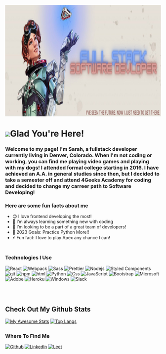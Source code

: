 <img align="center" src="banners.png" width="850" height="360"/>
<h1><img src="https://emojis.slackmojis.com/emojis/images/1643514525/5197/party_blob.gif?1643514525" width="30"/>Glad You're Here!</h1>


### Welcome to my page! I'm Sarah, a fullstack developer currently living in Denver, Colorado. When I'm not coding or working, you can find me playing video games and playing with my dogs! I attended formal college starting in 2016. I have achieved an A.A. in general studies since then, but I decided to take a semester off and attend 4Geeks Academy for coding and decided to change my carreer path to Software Developing!
### Here are some fun facts about me
- 😍 I love frontend developing the most!
- 🌱 I’m always learning something new with coding 
- 👯 I’m looking to be a part of a great team of developers!
- 🥂 2023 Goals: Practice Python More!!
- ⚡ Fun fact: I love to play Apex any chance I can!
<br></br>
<h3>Technologies I Use</h3>
<p>
  <img alt="React" src="https://img.shields.io/badge/React-20232A?style=for-the-badge&logo=react&logoColor=61DAFB" />
  <img alt="Webpack" src="https://img.shields.io/badge/-Webpack-8DD6F9?style=flat-square&logo=webpack&logoColor=white" /> 
  <img alt="Sass" src="https://img.shields.io/badge/Sass-CC6699?style=for-the-badge&logo=sass&logoColor=white" />
  <img alt="Prettier" src="https://img.shields.io/badge/-Prettier-F7B93E?style=flat-square&logo=prettier&logoColor=white" />
  <img alt="Nodejs" src="https://img.shields.io/badge/Node.js-43853D?style=for-the-badge&logo=node.js&logoColor=white" />
  <img alt="Styled Components" src="https://img.shields.io/badge/-Styled_Components-db7092?style=flat-square&logo=styled-components&logoColor=white" />
  <img alt="git" src="https://img.shields.io/badge/-Git-F05032?style=flat-square&logo=git&logoColor=white" />
  <img alt="npm" src="https://img.shields.io/badge/-NPM-CB3837?style=flat-square&logo=npm&logoColor=white" />
  <img alt="html" src="https://img.shields.io/badge/HTML-239120?style=for-the-badge&logo=html5&logoColor=white" />
  <img alt="Python" src="https://img.shields.io/badge/Python-14354C?style=for-the-badge&logo=python&logoColor=white"/>
  <img alt="Css" src="https://img.shields.io/badge/CSS-239120?&style=for-the-badge&logo=css3&logoColor=white"/>
  <img alt="JavaScript" src="https://img.shields.io/badge/JavaScript-323330?style=for-the-badge&logo=javascript&logoColor=F7DF1E"/>
  <img alt="Bootstrap" src="https://img.shields.io/badge/Bootstrap-563D7C?style=for-the-badge&logo=bootstrap&logoColor=white"/>
  <img alt="Microsoft" src="https://img.shields.io/badge/Microsoft-666666?style=for-the-badge&logo=microsoft&logoColor=white"/>
  <img alt="Adobe" src="https://img.shields.io/badge/Adobe%20Creative%20Cloud-DA1F26?style=for-the-badge&logo=Adobe%20Creative%20Cloud&logoColor=white" />
  <img alt="Heroku" src="https://img.shields.io/badge/Heroku-430098?style=for-the-badge&logo=heroku&logoColor=white" />
  <img alt="Windows" src="https://img.shields.io/badge/Windows-0078D6?style=for-the-badge&logo=windows&logoColor=white" />
  <img alt="Slack" src="https://img.shields.io/badge/Slack-4A154B?style=for-the-badge&logo=slack&logoColor=white" />
</p>
<br></br>
 <h2>Check Out My Github Stats</h2>

[![My Awesome Stats](https://awesome-github-stats.azurewebsites.net/user-stats/mcglauflins?cardType=level&theme=dracula)](https://git.io/awesome-stats-card)
[![Top Langs](https://github-readme-stats.vercel.app/api/top-langs/?username=mcglauflins&cardType=level&theme=dracula)](https://github.com/mcglauflins/github-readme-stats)
 
<h2></h2>

<h3>Where To Find Me</h3>
<p><a href="https://github.com/mcglauflins" target="_blank"><img alt="Github" src="https://img.shields.io/badge/GitHub-%2312100E.svg?&style=for-the-badge&logo=Github&logoColor=white" /></a> <a href="https://www.linkedin.com/in/sarah-mcglauflin-a9ab35185/" target="_blank"><img alt="LinkedIn" src="https://img.shields.io/badge/linkedin-%230077B5.svg?&style=for-the-badge&logo=linkedin&logoColor=white" /></a> <a href="https://leetcode.com/mcglauflins/" target="_blank"><img alt="Leet" src="https://img.shields.io/badge/-LeetCode-FFA116?style=for-the-badge&logo=LeetCode&logoColor=black" /></a>
</p>


